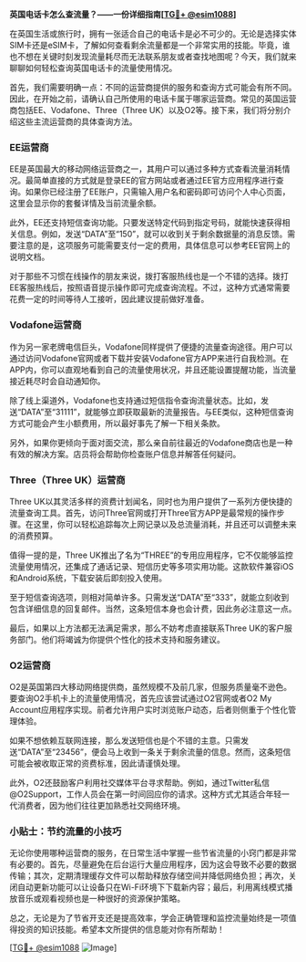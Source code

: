 **英国电话卡怎么查流量？——一份详细指南[[TG💪+ @esim1088](https://t.me/s/esim1088)]**

在英国生活或旅行时，拥有一张适合自己的电话卡是必不可少的。无论是选择实体SIM卡还是eSIM卡，了解如何查看剩余流量都是一个非常实用的技能。毕竟，谁也不想在关键时刻发现流量耗尽而无法联系朋友或者查找地图呢？今天，我们就来聊聊如何轻松查询英国电话卡的流量使用情况。

首先，我们需要明确一点：不同的运营商提供的服务和查询方式可能会有所不同。因此，在开始之前，请确认自己所使用的电话卡属于哪家运营商。常见的英国运营商包括EE、Vodafone、Three（Three UK）以及O2等。接下来，我们将分别介绍这些主流运营商的具体查询方法。

### EE运营商

EE是英国最大的移动网络运营商之一，其用户可以通过多种方式查看流量消耗情况。最简单直接的方式就是登录EE的官方网站或者通过EE官方应用程序进行查询。如果你已经注册了EE账户，只需输入用户名和密码即可访问个人中心页面，这里会显示你的套餐详情及当前流量余额。

此外，EE还支持短信查询功能。只要发送特定代码到指定号码，就能快速获得相关信息。例如，发送“DATA”至“150”，就可以收到关于剩余数据量的消息反馈。需要注意的是，这项服务可能需要支付一定的费用，具体信息可以参考EE官网上的说明文档。

对于那些不习惯在线操作的朋友来说，拨打客服热线也是一个不错的选择。拨打EE客服热线后，按照语音提示操作即可完成查询流程。不过，这种方式通常需要花费一定的时间等待人工接听，因此建议提前做好准备。

### Vodafone运营商

作为另一家老牌电信巨头，Vodafone同样提供了便捷的流量查询途径。用户可以通过访问Vodafone官网或者下载并安装Vodafone官方APP来进行自我检测。在APP内，你可以直观地看到自己的流量使用状况，并且还能设置提醒功能，当流量接近耗尽时会自动通知你。

除了线上渠道外，Vodafone也支持通过短信指令查询流量状态。比如，发送“DATA”至“31111”，就能够立即获取最新的流量报告。与EE类似，这种短信查询方式可能会产生小额费用，所以最好事先了解一下相关条款。

另外，如果你更倾向于面对面交流，那么亲自前往最近的Vodafone商店也是一种有效的解决方案。店员将会帮助你检查账户信息并解答任何疑问。

### Three（Three UK）运营商

Three UK以其灵活多样的资费计划闻名，同时也为用户提供了一系列方便快捷的流量查询工具。首先，访问Three官网或打开Three官方APP是最常规的操作步骤。在这里，你可以轻松追踪每次上网记录以及总流量消耗，并且还可以调整未来的消费预算。

值得一提的是，Three UK推出了名为“THREE”的专用应用程序，它不仅能够监控流量使用情况，还集成了通话记录、短信历史等多项实用功能。这款软件兼容iOS和Android系统，下载安装后即刻投入使用。

至于短信查询选项，则相对简单许多。只需发送“DATA”至“333”，就能立刻收到包含详细信息的回复邮件。当然，这条短信本身也会计费，因此务必注意这一点。

最后，如果以上方法都无法满足需求，那么不妨考虑直接联系Three UK的客户服务部门。他们将竭诚为你提供个性化的技术支持和服务建议。

### O2运营商

O2是英国第四大移动网络提供商，虽然规模不及前几家，但服务质量毫不逊色。要查询O2手机卡上的流量使用情况，首先应该尝试通过O2官网或者O2 My Account应用程序实现。前者允许用户实时浏览账户动态，后者则侧重于个性化管理体验。

如果不想依赖互联网连接，那么发送短信也是个不错的主意。只需发送“DATA”至“23456”，便会马上收到一条关于剩余流量的信息。然而，这条短信可能会被收取正常的资费标准，因此请谨慎处理。

此外，O2还鼓励客户利用社交媒体平台寻求帮助。例如，通过Twitter私信@O2Support，工作人员会在第一时间回应你的请求。这种方式尤其适合年轻一代消费者，因为他们往往更加熟悉社交网络环境。

### 小贴士：节约流量的小技巧

无论你使用哪种运营商的服务，在日常生活中掌握一些节省流量的小窍门都是非常有必要的。首先，尽量避免在后台运行大量应用程序，因为这会导致不必要的数据传输；其次，定期清理缓存文件可以帮助释放存储空间并降低网络负担；再次，关闭自动更新功能可以让设备只在Wi-Fi环境下下载新内容；最后，利用离线模式播放音乐或观看视频也是一种很好的资源保护策略。

总之，无论是为了节省开支还是提高效率，学会正确管理和监控流量始终是一项值得投资的知识技能。希望本文所提供的信息能对你有所帮助！

[[TG💪+ @esim1088](https://t.me/s/esim1088) ![Image](https://i.postimg.cc/4NQfJmqS/Snipaste-2025-05-13-00-14-12.png)]